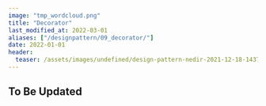 ```yaml
---
image: "tmp_wordcloud.png"
title: "Decorator"
last_modified_at: 2022-03-01
aliases: ["/designpattern/09_decorator/"]
date: 2022-01-01
header:
  teaser: /assets/images/undefined/design-pattern-nedir-2021-12-18-143754.jpg
---
```


## To Be Updated